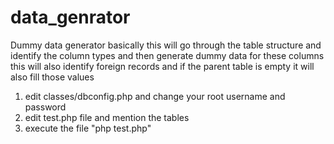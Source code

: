 data_genrator
=============

Dummy data generator
basically this will go through the table structure and identify the column types and then generate dummy data for these columns
this will also identify foreign records and if the parent table is empty it will also fill those values


1. edit classes/dbconfig.php and change your root username and password
2. edit test.php file and mention the tables
3. execute the file "php test.php"
